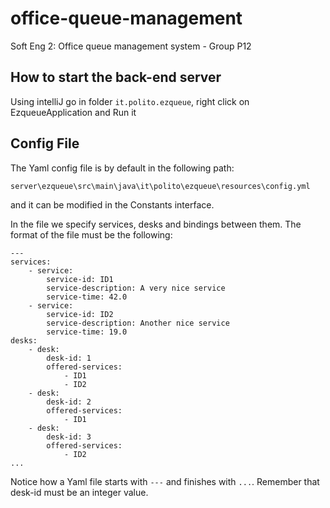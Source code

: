 # office-queue-management
Soft Eng 2: Office queue management system - Group P12


## How to start the back-end server
Using intelliJ go in folder `it.polito.ezqueue`, right click on EzqueueApplication and Run it


## Config File

The Yaml config file is by default in the following path:

`server\ezqueue\src\main\java\it\polito\ezqueue\resources\config.yml`

and it can be modified in the Constants interface.

In the file we specify services, desks and bindings between them.
The format of the file must be the following:

```
---
services:
    - service:
        service-id: ID1
        service-description: A very nice service
        service-time: 42.0
    - service:
        service-id: ID2
        service-description: Another nice service
        service-time: 19.0
desks:
    - desk:
        desk-id: 1
        offered-services:
            - ID1
            - ID2
    - desk:
        desk-id: 2
        offered-services:
            - ID1
    - desk:
        desk-id: 3
        offered-services:
            - ID2
...
```
Notice  how a Yaml file starts with `---` and finishes with `...`.
Remember that desk-id must be an integer value.
